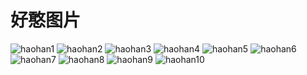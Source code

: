 # 好憨图片

<img src="https://shm-znho.oss-cn-beijing.aliyuncs.com/haohan/1.jpg" alt="haohan1"/>

<img src="https://shm-znho.oss-cn-beijing.aliyuncs.com/haohan/2.jpg" alt="haohan2"/>

<img src="https://shm-znho.oss-cn-beijing.aliyuncs.com/haohan/3.jpg" alt="haohan3"/>

<img src="https://shm-znho.oss-cn-beijing.aliyuncs.com/haohan/4.jpg" alt="haohan4"/>

<img src="https://shm-znho.oss-cn-beijing.aliyuncs.com/haohan/5.jpg" alt="haohan5"/>

<img src="https://shm-znho.oss-cn-beijing.aliyuncs.com/haohan/6.jpg" alt="haohan6"/>

<img src="https://shm-znho.oss-cn-beijing.aliyuncs.com/haohan/7.jpg" alt="haohan7"/>

<img src="https://shm-znho.oss-cn-beijing.aliyuncs.com/haohan/8.jpg" alt="haohan8"/>

<img src="https://shm-znho.oss-cn-beijing.aliyuncs.com/haohan/9.jpg" alt="haohan9"/>

<img src="https://shm-znho.oss-cn-beijing.aliyuncs.com/haohan/10.jpg" alt="haohan10"/>